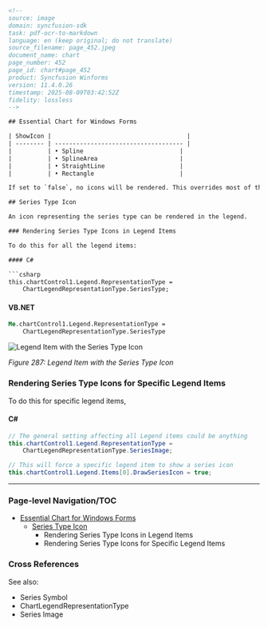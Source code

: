```html
<!-- 
source: image
domain: syncfusion-sdk
task: pdf-ocr-to-markdown
language: en (keep original; do not translate)
source_filename: page_452.jpeg
document_name: chart
page_number: 452
page_id: chart#page_452
product: Syncfusion Winforms
version: 11.4.0.26
timestamp: 2025-08-09T03:42:52Z
fidelity: lossless
-->

## Essential Chart for Windows Forms

| ShowIcon |                                      |
| -------- | ------------------------------------ |
|          | • Spline                           |
|          | • SplineArea                       |
|          | • StraightLine                     |
|          | • Rectangle                        |

If set to `false`, no icons will be rendered. This overrides most of the other settings including **ShowSymbol**.

## Series Type Icon

An icon representing the series type can be rendered in the legend.

### Rendering Series Type Icons in Legend Items

To do this for all the legend items:

#### C#

```csharp
this.chartControl1.Legend.RepresentationType =
    ChartLegendRepresentationType.SeriesType;
```

#### VB.NET

```vb
Me.chartControl1.Legend.RepresentationType =
    ChartLegendRepresentationType.SeriesType
```

![Legend Item with the Series Type Icon](https://i.imgur.com/someimage.png)

*Figure 287: Legend Item with the Series Type Icon*

### Rendering Series Type Icons for Specific Legend Items

To do this for specific legend items,

#### C#

```csharp
// The general setting affecting all Legend items could be anything
this.chartControl1.Legend.RepresentationType =
    ChartLegendRepresentationType.SeriesImage;

// This will force a specific legend item to show a series icon
this.chartControl1.Legend.Items[0].DrawSeriesIcon = true;
```

---

### Page-level Navigation/TOC
- [Essential Chart for Windows Forms](#essential-chart-for-windows-forms)
  - [Series Type Icon](#series-type-icon)
    - Rendering Series Type Icons in Legend Items
    - Rendering Series Type Icons for Specific Legend Items

### Cross References
See also:
- Series Symbol
- ChartLegendRepresentationType
- Series Image

<!-- tags: [syncfusion, winforms, chart, legend, series type icon, series symbol, series image] keywords: [chartcontrol, legend, series, icons, representationtype, symbol, image, display, rendering, legendlayout, chartseries, visiobasic.NET] -->
```